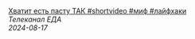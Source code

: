 <!--2024-08-17 06:45:13-->
<div class="yb">
  <a class="nodecor" href="/index.html?eda/hvatit_est_pastu_tak_shortvideo_mif_lajfhaki">
    <img class="preview" data-videoid="pE42X0Japio" src="https://i1.ytimg.com/vi/pE42X0Japio/hqdefault.jpg" align="middle" alt="">
  </a>
  <div class="inlbl text">
    <a class="nodecor" href="/index.html?eda/hvatit_est_pastu_tak_shortvideo_mif_lajfhaki">Хватит есть пасту ТАК #shortvideo #миф #лайфхаки</a><br>
    <i class="smaller2">Телеканал ЕДА</i><br>
    <i class="smaller3">2024-08-17</i>
  </div>
</div>
